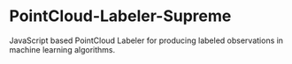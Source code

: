 # PointCloud-Labeler-Supreme
JavaScript based PointCloud Labeler for producing labeled observations in machine learning algorithms.
